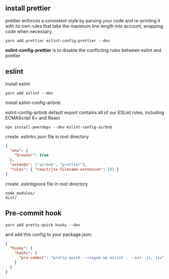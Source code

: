 ## install prettier

prettier enforces a consistent style by parsing your code and re-printing it with its own rules that take the maximum line length into account, wrapping code when necessary.

`yarn add prettier eslint-config-prettier --dev`

**eslint-config-prettier** is to disable the conflicting rules between eslint and prettier

## eslint

install eslint

`yarn add eslint --dev`

install eslint-config-airbnb

eslint-config-airbnb default export contains all of our ESLint rules, including ECMAScript 6+ and React

`npx install-peerdeps --dev eslint-config-airbnb`

create .eslintrc.json file in root directory

```json
{
  "env": {
    "browser": true
  },
  "extends": ["airbnb", "prettier"],
  "rules": { "react/jsx-filename-extension": [0] }
}
```

create .eslintignore file in root directory

```
node_modules/
dist/
```

## Pre-commit hook

`yarn add pretty-quick husky --dev`

and add this config to your package.json:

```json
{
  "husky": {
    "hooks": {
      "pre-commit": "pretty-quick --staged && eslint . --ext .js,.jsx"
    }
  }
}
```
